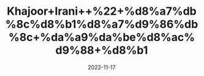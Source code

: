 ---
title: 'Khajoor+Irani++%22+%d8%a7%db%8c%d8%b1%d8%a7%d9%86%db%8c+%da%a9%da%be%d8%ac%d9%88+%d8%b1'
date: '2022-11-17' 
metatag: '' 
inventory: '0' 
draft: false 
# meta description 
shortDescripton: 'Dry+Dates+%22Dried+dates+are+also+rich+in+polyphenols.+These+compounds+provide+a+wide+variety+of+health+benefits%2c+such+as+better+digestion%2c+diabetes+management%2c+and+even+cancer+prevention.'
description: 'Dry+Fruit+%da%88%d8%b1%d8%a7%d8%a6%db%8c+%d9%81%d8%b1%d9%88%d8%aa'
longdescription: ''
tags: ''
brand: ''
subCategory: ''
sellCount: '0'
featured: True
# product Price
price: '400.0'
# Product Short Description
shortDescription: 'Dry+Dates+%22Dried+dates+are+also+rich+in+polyphenols.+These+compounds+provide+a+wide+variety+of+health+benefits%2c+such+as+better+digestion%2c+diabetes+management%2c+and+even+cancer+prevention.'
productID: '2928EA7A-1F25-ED11-9968-005056B3A416'
type: 'products'
category: 'Dry+Fruit+%da%88%d8%b1%d8%a7%d8%a6%db%8c+%d9%81%d8%b1%d9%88%d8%aa' 
thumnailproduct: 'https://eraconnect.blob.core.windows.net/product-images/aminsaddiquidawakhana/2928EA7A-1F25-ED11-9968-005056B3A416.webp' 
images:
  - image: 'https://eraconnect.blob.core.windows.net/product-images/aminsaddiquidawakhana/2928EA7A-1F25-ED11-9968-005056B3A416.webp'  
Variants:
---